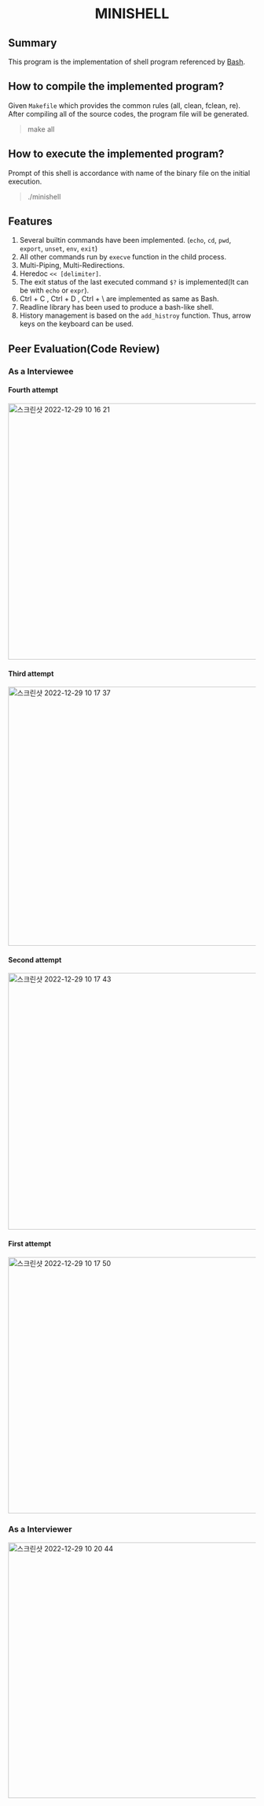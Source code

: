 <h1 align="center">
	MINISHELL
</h1>

##  Summary

This program is the implementation of shell program referenced by [Bash](https://en.wikipedia.org/wiki/Bash_(Unix_shell)).

## How to compile the implemented program?

Given `Makefile` which provides the common rules (all, clean, fclean, re). After compiling all of the source codes, the program file will be generated.
> make all

## How to execute the implemented program?

Prompt of this shell is accordance with name of the binary file on the initial execution.
> ./minishell

##  Features

1. Several builtin commands have been implemented. (`echo`, `cd`, `pwd`, `export`, `unset`, `env`, `exit`)
2. All other commands run by `execve` function in the child process.
3. Multi-Piping, Multi-Redirections.
4. Heredoc `<< [delimiter]`.
5. The exit status of the last executed command `$?` is implemented(It can be  with `echo` or `expr`).
6. Ctrl + C , Ctrl + D , Ctrl + \ are implemented as same as Bash.
7. Readline library has been used to produce a bash-like shell.
8. History management is based on the `add_histroy` function. Thus, arrow keys on the keyboard can be used.

## Peer Evaluation(Code Review)

### As a Interviewee

#### Fourth attempt
<img width="520" alt="스크린샷 2022-12-29 10 16 21" src="https://user-images.githubusercontent.com/50944735/209973250-a29cf996-772f-4cbb-b4fb-c871c6b4c9b4.png">

#### Third attempt
<img width="526" alt="스크린샷 2022-12-29 10 17 37" src="https://user-images.githubusercontent.com/50944735/209973402-087f5833-b990-4a3d-a6a7-af8241007d05.png">

#### Second attempt
<img width="521" alt="스크린샷 2022-12-29 10 17 43" src="https://user-images.githubusercontent.com/50944735/209973411-3f4b7947-5bbe-42b7-b016-7b1574771529.png">

#### First attempt
 <img width="520" alt="스크린샷 2022-12-29 10 17 50" src="https://user-images.githubusercontent.com/50944735/209973420-3424f856-15fc-475f-b9b1-1945d47d83bf.png">

### As a Interviewer
<img width="519" alt="스크린샷 2022-12-29 10 20 44" src="https://user-images.githubusercontent.com/50944735/209973752-fb5bc599-549b-4ca9-9799-d18b88ec432a.png">
